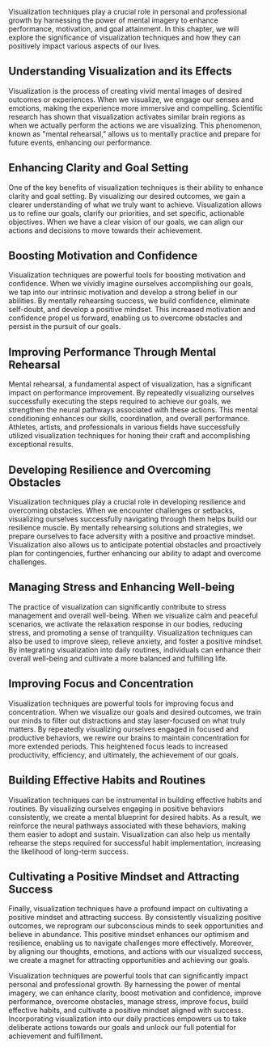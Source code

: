 
Visualization techniques play a crucial role in personal and professional growth by harnessing the power of mental imagery to enhance performance, motivation, and goal attainment. In this chapter, we will explore the significance of visualization techniques and how they can positively impact various aspects of our lives.

**Understanding Visualization and its Effects**
-----------------------------------------------

Visualization is the process of creating vivid mental images of desired outcomes or experiences. When we visualize, we engage our senses and emotions, making the experience more immersive and compelling. Scientific research has shown that visualization activates similar brain regions as when we actually perform the actions we are visualizing. This phenomenon, known as "mental rehearsal," allows us to mentally practice and prepare for future events, enhancing our performance.

**Enhancing Clarity and Goal Setting**
--------------------------------------

One of the key benefits of visualization techniques is their ability to enhance clarity and goal setting. By visualizing our desired outcomes, we gain a clearer understanding of what we truly want to achieve. Visualization allows us to refine our goals, clarify our priorities, and set specific, actionable objectives. When we have a clear vision of our goals, we can align our actions and decisions to move towards their achievement.

**Boosting Motivation and Confidence**
--------------------------------------

Visualization techniques are powerful tools for boosting motivation and confidence. When we vividly imagine ourselves accomplishing our goals, we tap into our intrinsic motivation and develop a strong belief in our abilities. By mentally rehearsing success, we build confidence, eliminate self-doubt, and develop a positive mindset. This increased motivation and confidence propel us forward, enabling us to overcome obstacles and persist in the pursuit of our goals.

**Improving Performance Through Mental Rehearsal**
--------------------------------------------------

Mental rehearsal, a fundamental aspect of visualization, has a significant impact on performance improvement. By repeatedly visualizing ourselves successfully executing the steps required to achieve our goals, we strengthen the neural pathways associated with these actions. This mental conditioning enhances our skills, coordination, and overall performance. Athletes, artists, and professionals in various fields have successfully utilized visualization techniques for honing their craft and accomplishing exceptional results.

**Developing Resilience and Overcoming Obstacles**
--------------------------------------------------

Visualization techniques play a crucial role in developing resilience and overcoming obstacles. When we encounter challenges or setbacks, visualizing ourselves successfully navigating through them helps build our resilience muscle. By mentally rehearsing solutions and strategies, we prepare ourselves to face adversity with a positive and proactive mindset. Visualization also allows us to anticipate potential obstacles and proactively plan for contingencies, further enhancing our ability to adapt and overcome challenges.

**Managing Stress and Enhancing Well-being**
--------------------------------------------

The practice of visualization can significantly contribute to stress management and overall well-being. When we visualize calm and peaceful scenarios, we activate the relaxation response in our bodies, reducing stress, and promoting a sense of tranquility. Visualization techniques can also be used to improve sleep, relieve anxiety, and foster a positive mindset. By integrating visualization into daily routines, individuals can enhance their overall well-being and cultivate a more balanced and fulfilling life.

**Improving Focus and Concentration**
-------------------------------------

Visualization techniques are powerful tools for improving focus and concentration. When we visualize our goals and desired outcomes, we train our minds to filter out distractions and stay laser-focused on what truly matters. By repeatedly visualizing ourselves engaged in focused and productive behaviors, we rewire our brains to maintain concentration for more extended periods. This heightened focus leads to increased productivity, efficiency, and ultimately, the achievement of our goals.

**Building Effective Habits and Routines**
------------------------------------------

Visualization techniques can be instrumental in building effective habits and routines. By visualizing ourselves engaging in positive behaviors consistently, we create a mental blueprint for desired habits. As a result, we reinforce the neural pathways associated with these behaviors, making them easier to adopt and sustain. Visualization can also help us mentally rehearse the steps required for successful habit implementation, increasing the likelihood of long-term success.

**Cultivating a Positive Mindset and Attracting Success**
---------------------------------------------------------

Finally, visualization techniques have a profound impact on cultivating a positive mindset and attracting success. By consistently visualizing positive outcomes, we reprogram our subconscious minds to seek opportunities and believe in abundance. This positive mindset enhances our optimism and resilience, enabling us to navigate challenges more effectively. Moreover, by aligning our thoughts, emotions, and actions with our visualized success, we create a magnet for attracting opportunities and achieving our goals.

Visualization techniques are powerful tools that can significantly impact personal and professional growth. By harnessing the power of mental imagery, we can enhance clarity, boost motivation and confidence, improve performance, overcome obstacles, manage stress, improve focus, build effective habits, and cultivate a positive mindset aligned with success. Incorporating visualization into our daily practices empowers us to take deliberate actions towards our goals and unlock our full potential for achievement and fulfillment.
